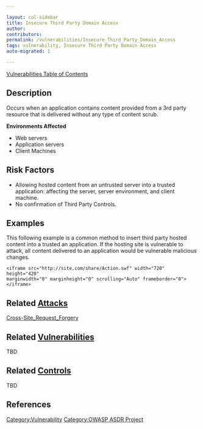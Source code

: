 ```yaml
---

layout: col-sidebar
title: Insecure Third Party Domain Access
author: 
contributors: 
permalink: /vulnerabilities/Insecure_Third_Party_Domain_Access
tags: vulnerability, Insecure Third Party Domain Access
auto-migrated: 1

---
```


[Vulnerabilities Table of Contents](ASDR_TOC_Vulnerabilities "wikilink")

## Description

Occurs when an application contains content provided from a 3rd party
resource that is delivered without any type of content scrub.

**Environments Affected**

  - Web servers
  - Application servers
  - Client Machines

## Risk Factors

  - Allowing hosted content from an untrusted server into a trusted
    application: affecting the server, server environment, and client
    machine.
  - No confirmation of Third Party Controls.

## Examples

This following example is a common method to insert third party hosted
content into a trusted an application. If the hosting site is vulnerable
to attack, all content delivered to an application would be vulnerable
malicious changes.

    <iframe src="http://site.com/share/Action.swf" width="720" height="420"
    marginwidth="0" marginheight="0" scrolling="Auto" frameborder="0"></iframe>

## Related [Attacks](Attacks "wikilink")

[Cross-Site_Request_Forgery](Cross-Site_Request_Forgery "wikilink")

## Related [Vulnerabilities](https://owasp.org/www-community/vulnerabilities/)

TBD

## Related [Controls](https://owasp.org/www-community/controls/)

TBD

## References

[Category:Vulnerability](Category:Vulnerability "wikilink")
[Category:OWASP ASDR Project](Category:OWASP_ASDR_Project "wikilink")